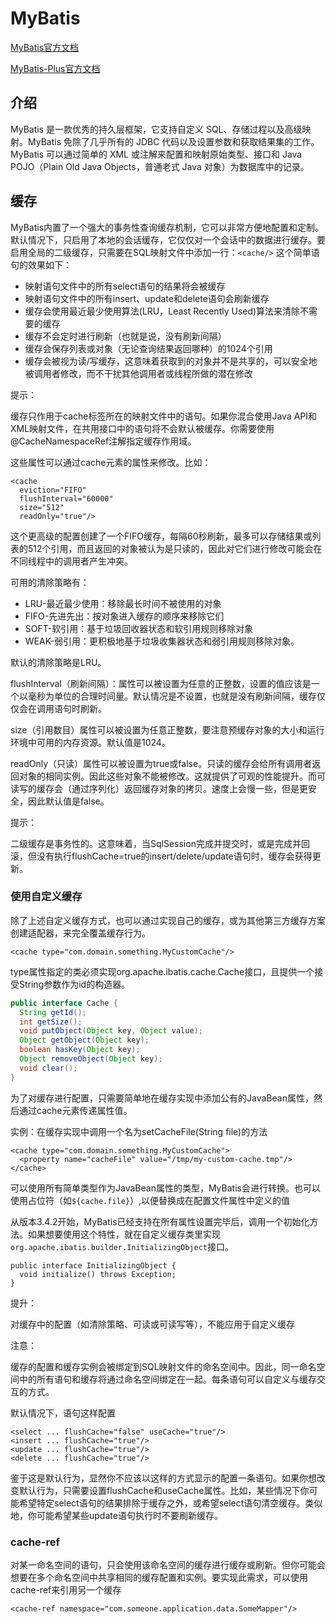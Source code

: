 # MyBatis

[MyBatis官方文档](https://mybatis.org/mybatis-3/zh/index.html)

[MyBatis-Plus官方文档](https://baomidou.com/)

## 介绍

MyBatis 是一款优秀的持久层框架，它支持自定义 SQL、存储过程以及高级映射。MyBatis 免除了几乎所有的 JDBC 代码以及设置参数和获取结果集的工作。MyBatis 可以通过简单的 XML 或注解来配置和映射原始类型、接口和 Java POJO（Plain Old Java Objects，普通老式 Java 对象）为数据库中的记录。

## 缓存

MyBatis内置了一个强大的事务性查询缓存机制，它可以非常方便地配置和定制。
默认情况下，只启用了本地的会话缓存，它仅仅对一个会话中的数据进行缓存。要启用全局的二级缓存，只需要在SQL映射文件中添加一行：`<cache/>`
这个简单语句的效果如下：

- 映射语句文件中的所有select语句的结果将会被缓存
- 映射语句文件中的所有insert、update和delete语句会刷新缓存
- 缓存会使用最近最少使用算法(LRU，Least Recently Used)算法来清除不需要的缓存
- 缓存不会定时进行刷新（也就是说，没有刷新间隔）
- 缓存会保存列表或对象（无论查询结果返回哪种）的1024个引用
- 缓存会被视为读/写缓存，这意味着获取到的对象并不是共享的，可以安全地被调用者修改，而不干扰其他调用者或线程所做的潜在修改

提示：

缓存只作用于cache标签所在的映射文件中的语句。如果你混合使用Java API和XML映射文件，在共用接口中的语句将不会默认被缓存。你需要使用@CacheNamespaceRef注解指定缓存作用域。

这些属性可以通过cache元素的属性来修改。比如：

```
<cache
  eviction="FIFO"
  flushInterval="60000"
  size="512"
  readOnly="true"/>
```

这个更高级的配置创建了一个FIFO缓存，每隔60秒刷新，最多可以存储结果或列表的512个引用，而且返回的对象被认为是只读的，因此对它们进行修改可能会在不同线程中的调用者产生冲突。

可用的清除策略有：

- LRU-最近最少使用：移除最长时间不被使用的对象
- FIFO-先进先出：按对象进入缓存的顺序来移除它们
- SOFT-软引用：基于垃圾回收器状态和软引用规则移除对象
- WEAK-弱引用：更积极地基于垃圾收集器状态和弱引用规则移除对象。

默认的清除策略是LRU。

flushInterval（刷新间隔）：属性可以被设置为任意的正整数，设置的值应该是一个以毫秒为单位的合理时间量。默认情况是不设置，也就是没有刷新间隔，缓存仅仅会在调用语句时刷新。

size（引用数目）属性可以被设置为任意正整数，要注意预缓存对象的大小和运行环境中可用的内存资源。默认值是1024。

readOnly（只读）属性可以被设置为true或false。只读的缓存会给所有调用者返回对象的相同实例。因此这些对象不能被修改。这就提供了可观的性能提升。而可读写的缓存会（通过序列化）返回缓存对象的拷贝。速度上会慢一些，但是更安全，因此默认值是false。

提示：

二级缓存是事务性的。这意味着，当SqlSession完成并提交时，或是完成并回滚，但没有执行flushCache=true的insert/delete/update语句时，缓存会获得更新。

### 使用自定义缓存

除了上述自定义缓存方式，也可以通过实现自己的缓存，或为其他第三方缓存方案创建适配器，来完全覆盖缓存行为。

```
<cache type="com.domain.something.MyCustomCache"/>
```

type属性指定的类必须实现org.apache.ibatis.cache.Cache接口，且提供一个接受String参数作为id的构造器。

```java
public interface Cache {
  String getId();
  int getSize();
  void putObject(Object key, Object value);
  Object getObject(Object key);
  boolean hasKey(Object key);
  Object removeObject(Object key);
  void clear();
}
```

为了对缓存进行配置，只需要简单地在缓存实现中添加公有的JavaBean属性，然后通过cache元素传递属性值。

实例：在缓存实现中调用一个名为setCacheFile(String file)的方法

```
<cache type="com.domain.something.MyCustomCache">
  <property name="cacheFile" value="/tmp/my-custom-cache.tmp"/>
</cache>
```

可以使用所有简单类型作为JavaBean属性的类型，MyBatis会进行转换。也可以使用占位符（如`${cache.file}`）,以便替换成在配置文件属性中定义的值

从版本3.4.2开始，MyBatis已经支持在所有属性设置完毕后，调用一个初始化方法。如果想要使用这个特性，就在自定义缓存类里实现`org.apache.ibatis.builder.InitializingObject`接口。

```
public interface InitializingObject {
  void initialize() throws Exception;
}
```

提升：

对缓存中的配置（如清除策略、可读或可读写等），不能应用于自定义缓存

注意：

缓存的配置和缓存实例会被绑定到SQL映射文件的命名空间中。因此，同一命名空间中的所有语句和缓存将通过命名空间绑定在一起。每条语句可以自定义与缓存交互的方式。

默认情况下，语句这样配置

```
<select ... flushCache="false" useCache="true"/>
<insert ... flushCache="true"/>
<update ... flushCache="true"/>
<delete ... flushCache="true"/>
```

鉴于这是默认行为，显然你不应该以这样的方式显示的配置一条语句。如果你想改变默认行为，只需要设置flushCache和useCache属性。比如，某些情况下你可能希望特定select语句的结果排除于缓存之外，或希望select语句清空缓存。类似地，你可能希望某些update语句执行时不要刷新缓存。

### cache-ref

对某一命名空间的语句，只会使用该命名空间的缓存进行缓存或刷新。但你可能会想要在多个命名空间中共享相同的缓存配置和实例。要实现此需求，可以使用cache-ref来引用另一个缓存

```
<cache-ref namespace="com.someone.application.data.SomeMapper"/>
```